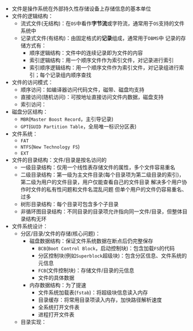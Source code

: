- 文件是操作系统在外部持久性存储设备上存储信息的基本单位
- 文件的逻辑结构：
  - 流式文件(无结构)：在`OS`中看作**字节流**或字符流，通常用于`OS`支持的文件系统中
  - 记录式文件(有结构)：由固定格式的**记录**组成，通常用于`DBMS`中
    记录的存储方式有：
    - 顺序逻辑结构：文件中的连续记录即为文件的内容
    - 索引逻辑结构：用一个顺序文件作为索引文件，对记录进行索引
    - 索引顺序逻辑结构：用一个顺序文件作为索引文件，对记录组进行索引；每个记录组内顺序查找
- 文件的访问模式：
  - 顺序访问：如编译器访问代码文件，磁带、磁盘均支持
  - 直接访问(随机访问)：可按地址直接访问文件内数据，磁盘支持
  - 索引访问：
- 磁盘分区结构：
  - `MBR`(`Master Boost Record`，主引导记录)
  - `GPT`(`GUID Partition Table`，全局唯一标识分区表)
- 文件系统：
  - `FAT`
  - `NTFS`(`New Technology FS`)
  - `EXT`
- 文件的目录结构：文件/目录是按名访问的
  - 一级目录结构：仅用一个线性表存储文件的属性，多个文件容易重名
  - 二级目录结构：第一级为主文件目录(每个目录项为第二级目录的索引)，第二级为用户的文件目录，用户仅能查看自己的文件目录
    解决多个用户协作时文件的私有性问题和文件名混乱问题
    但单个用户的文件仍容易重名、过多
  - 树形目录结构：每个目录可包含多个子目录
  - 非循环图目录结构：不同目录的目录项允许指向同一文件/目录，但整体目录结构无环
- 文件系统设计：
  - 分区/目录/文件的存储(核心问题)：
    - 磁盘数据结构：保证文件系统数据在断点后仍完整保存
      - `BCB`(`Boot Control Block`，启动控制块)：包含加载`FS`的代码
      - 分区控制块(例如`Superblock`超级块)：包含分区信息、文件系统的元信息
      - `FCB`(文件控制块)：存储文件/目录的元信息
      - 文件的具体数据
    - 内存数据结构：为了提速
      - 文件系统加载表(`fstab`)：将超级块信息读入内存
      - 目录缓存：将常用目录项读入内存，加快路径解析速度
      - 全系统打开文件表
      - 进程打开文件表
  - 目录实现：